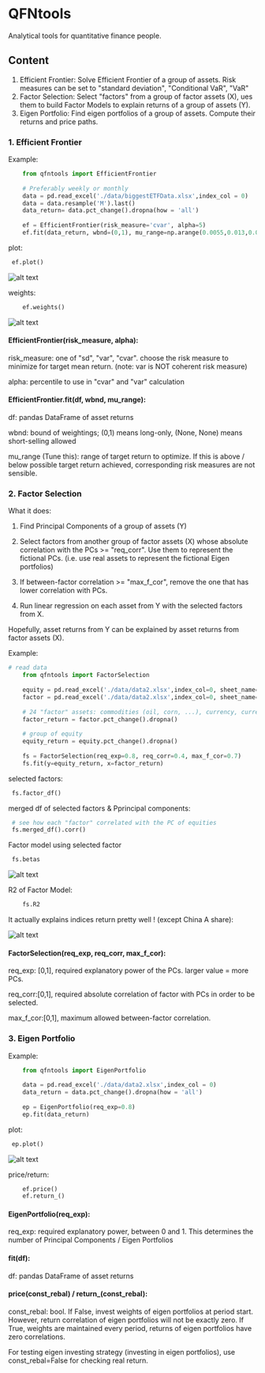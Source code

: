 # QFNtools

Analytical tools for quantitative finance people.

## Content
1. Efficient Frontier: Solve Efficient Frontier of a group of assets. Risk measures can be set to "standard deviation", "Conditional VaR", "VaR"
2. Factor Selection: Select "factors" from a group of factor assets (X), ues them to build Factor Models to explain returns of a group of assets (Y).
3. Eigen Portfolio: Find eigen portfolios of a group of assets. Compute their returns and price paths.

### 1. Efficient Frontier

Example:

```python
    from qfntools import EfficientFrontier
   
    # Preferably weekly or monthly
    data = pd.read_excel('./data/biggestETFData.xlsx',index_col = 0)
    data = data.resample('M').last()
    data_return= data.pct_change().dropna(how = 'all')
   
    ef = EfficientFrontier(risk_measure='cvar', alpha=5)
    ef.fit(data_return, wbnd=(0,1), mu_range=np.arange(0.0055,0.013,0.0002))
```

plot:
   ```python
    ef.plot()
```

![alt text](https://github.com/johncky/Quantitative-Finance/blob/main/pic/1_EF(cvar).png?raw=true)


weights:
```python
    ef.weights()
```

![alt text](https://github.com/johncky/Quantitative-Finance/blob/main/pic/1_weights.png?raw=true)

#### EfficientFrontier(risk_measure, alpha):
risk_measure: one of "sd", "var", "cvar". choose the risk measure to minimize for target mean return. (note: var is NOT coherent risk measure)

alpha: percentile to use in "cvar" and "var" calculation

#### EfficientFrontier.fit(df, wbnd, mu_range):

df: pandas DataFrame of asset returns

wbnd: bound of weightings; (0,1) means long-only, (None, None) means short-selling allowed

mu_range (Tune this): range of target return to optimize. If this is above / below possible target return achieved, corresponding risk measures are not sensible. 

### 2. Factor Selection
What it does:

1. Find Principal Components of a group of assets (Y)
2. Select factors from another group of factor assets (X) whose absolute correlation with the PCs >= "req_corr". Use them
   to represent the fictional PCs. (i.e. use real assets to represent the fictional Eigen portfolios)

3. If between-factor correlation >= "max_f_cor", remove the one that has lower correlation with PCs.
4. Run linear regression on each asset from Y with the selected factors from X. 
   
Hopefully, asset returns from Y can be explained by asset returns from factor assets (X).

Example:

```python
# read data
    from qfntools import FactorSelection
    
    equity = pd.read_excel('./data/data2.xlsx',index_col=0, sheet_name='equity')
    factor = pd.read_excel('./data/data2.xlsx',index_col=0, sheet_name='factor')
    
    # 24 "factor" assets: commodities (oil, corn, ...), currency, currency pair, bond, ... 
    factor_return = factor.pct_change().dropna()
    
    # group of equity
    equity_return = equity.pct_change().dropna()
    
    fs = FactorSelection(req_exp=0.8, req_corr=0.4, max_f_cor=0.7)
    fs.fit(y=equity_return, x=factor_return)
```

selected factors:
   ```python
    fs.factor_df()
```

merged df of selected factors & Pprincipal components:
   ```python
    # see how each "factor" correlated with the PC of equities
    fs.merged_df().corr()
```

Factor model using selected factor
   ```python
    fs.betas
```

![alt text](https://github.com/johncky/Quantitative-Finance/blob/main/pic/3_model.png?raw=true)


R2 of Factor Model:
```python
    fs.R2
```

It actually explains indices return pretty well ! (except China A share):

![alt text](https://github.com/johncky/Quantitative-Finance/blob/main/pic/3_r2.png?raw=true)


#### FactorSelection(req_exp, req_corr, max_f_cor):
req_exp: [0,1], required explanatory power of the PCs. larger value = more PCs.

req_corr:[0,1], required absolute correlation of factor with PCs in order to be selected.

max_f_cor:[0,1], maximum allowed between-factor correlation.

### 3. Eigen Portfolio

Example:

```python
    from qfntools import EigenPortfolio
   
    data = pd.read_excel('./data/data2.xlsx',index_col = 0)
    data_return = data.pct_change().dropna(how = 'all')
   
    ep = EigenPortfolio(req_exp=0.8)
    ep.fit(data_return)
```

plot:
   ```python
    ep.plot()
```

![alt text](https://github.com/johncky/Quantitative-Finance/blob/main/pic/2_3.png?raw=true)


price/return:
```python
    ef.price()
    ef.return_()
```

#### EigenPortfolio(req_exp):
req_exp: required explanatory power, between 0 and 1. This determines the number of Principal Components / Eigen Portfolios


#### fit(df):
df: pandas DataFrame of asset returns

#### price(const_rebal) / return_(const_rebal):
const_rebal: bool. If False, invest weights of eigen portfolios at period start. However, return correlation
of eigen portfolios will not be exactly zero. If True, weights are maintained every period, returns of eigen portfolios have zero correlations.

For testing eigen investing strategy (investing in eigen portfolios), use const_rebal=False for checking real return.



